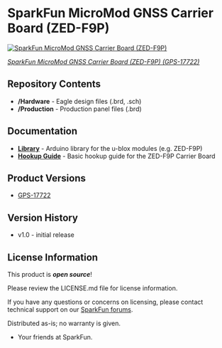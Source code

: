 SparkFun MicroMod GNSS Carrier Board (ZED-F9P)
========================================

[![SparkFun MicroMod GNSS Carrier Board (ZED-F9P)](https://cdn.sparkfun.com/assets/parts/1/6/8/3/0/17722-SparkFun_MicroMod_GNSS_Carrier_Board__ZED-F9P_-01.jpg)](https://www.sparkfun.com/products/17722)

[*SparkFun MicroMod GNSS Carrier Board (ZED-F9P) (GPS-17722)*](https://www.sparkfun.com/products/17722)

<Basic description of the part.>

Repository Contents
-------------------

* **/Hardware** - Eagle design files (.brd, .sch)
* **/Production** - Production panel files (.brd)

Documentation
--------------
* **[Library](https://github.com/sparkfun/SparkFun_u-blox_GNSS_Arduino_Library)** - Arduino library for the u-blox modules (e.g. ZED-F9P)
* **[Hookup Guide](https://learn.sparkfun.com/tutorials/2187)** - Basic hookup guide for the ZED-F9P Carrier Board

Product Versions
----------------
* [GPS-17722](https://www.sparkfun.com/products/17722) 

Version History
---------------
* v1.0 - initial release


License Information
-------------------

This product is _**open source**_! 

Please review the LICENSE.md file for license information. 

If you have any questions or concerns on licensing, please contact technical support on our [SparkFun forums](https://forum.sparkfun.com/viewforum.php?f=152).

Distributed as-is; no warranty is given.

- Your friends at SparkFun.

_<COLLABORATION CREDIT>_
